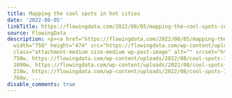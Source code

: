 ```yaml
---
title: Mapping the cool spots in hot cities
date: '2022-08-05'
linkTitle: https://flowingdata.com/2022/08/05/mapping-the-cool-spots-in-hot-cities/
source: FlowingData
description: <p><a href="https://flowingdata.com/2022/08/05/mapping-the-cool-spots-in-hot-cities/"><img
  width="750" height="474" src="https://flowingdata.com/wp-content/uploads/2022/08/cool-spots-750x474.png"
  class="attachment-medium size-medium wp-post-image" alt="" srcset="https://flowingdata.com/wp-content/uploads/2022/08/cool-spots-750x474.png
  750w, https://flowingdata.com/wp-content/uploads/2022/08/cool-spots-1090x689.png
  1090w, https://flowingdata.com/wp-content/uploads/2022/08/cool-spots-210x133.png
  210w, https://flowingdata.com/wp-content/uploads/2022/08/cool-spots-768x486.png
  768w, ...
disable_comments: true
---
```

<p><a href="https://flowingdata.com/2022/08/05/mapping-the-cool-spots-in-hot-cities/"><img width="750" height="474" src="https://flowingdata.com/wp-content/uploads/2022/08/cool-spots-750x474.png" class="attachment-medium size-medium wp-post-image" alt="" srcset="https://flowingdata.com/wp-content/uploads/2022/08/cool-spots-750x474.png 750w, https://flowingdata.com/wp-content/uploads/2022/08/cool-spots-1090x689.png 1090w, https://flowingdata.com/wp-content/uploads/2022/08/cool-spots-210x133.png 210w, https://flowingdata.com/wp-content/uploads/2022/08/cool-spots-768x486.png 768w, ...